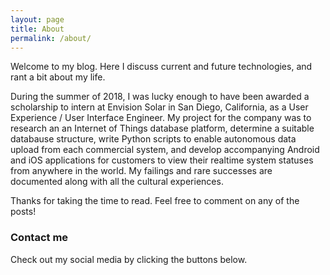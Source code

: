 ```yaml
---
layout: page
title: About
permalink: /about/
---
```


Welcome to my blog. Here I discuss current and future technologies, and rant a bit about my life. 

During the summer of 2018, I was lucky enough to have been awarded a scholarship to intern at Envision Solar in San Diego, California, as a User Experience / User Interface Engineer. My project for the company was to research an an Internet of Things database platform, determine a suitable databause structure, write Python scripts to enable autonomous data upload from each commercial system, and develop accompanying Android and iOS applications for customers to view their realtime system statuses from anywhere in the world. My failings and rare successes are documented along with all the cultural experiences.

Thanks for taking the time to read. Feel free to comment on any of the posts!

### Contact me

Check out my social media by clicking the buttons below.
